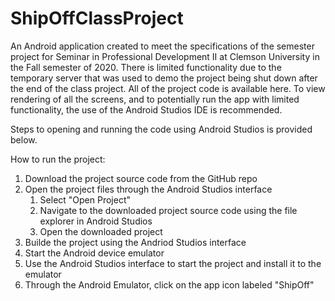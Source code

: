# ShipOffClassProject
An Android application created to meet the specifications of the semester project for Seminar in Professional Development II at Clemson University in the Fall semester of 2020.
There is limited functionality due to the temporary server that was used to demo the project being shut down after the end of the class project.
All of the project code is available here. To view rendering of all the screens, and to potentially run the app with limited functionality, the use of the Android Studios IDE is recommended.

Steps to opening and running the code using Android Studios is provided below.

How to run the project:
1) Download the project source code from the GitHub repo
2) Open the project files through the Android Studios interface
    1) Select "Open Project"
    2) Navigate to the downloaded project source code using the file explorer in Android Studios
    3) Open the downloaded project
3) Builde the project using the Andriod Studios interface
4) Start the Android device emulator
5) Use the Android Studios interface to start the project and install it to the emulator
6) Through the Android Emulator, click on the app icon labeled "ShipOff"


